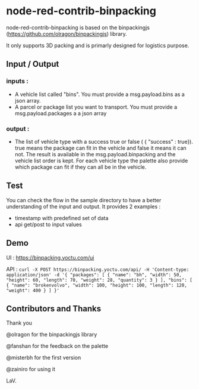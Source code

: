 # node-red-contrib-binpacking

node-red-contrib-binpacking is based on the binpackingjs (https://github.com/olragon/binpackingjs) library.

It only supports 3D packing and is primarly designed for logistics purpose.

## Input / Output

### inputs :

- A vehicle list called "bins". You must provide a msg.payload.bins as a json array.
- A parcel or package list you want to transport. You must provide a msg.payload.packages a a json array

### output :

- The list of vehicle type with a success true or false ( { "success" : true}). true means the package can fit in the vehicle and false it means it can not. The result is available in the msg.payload.binpacking and the vehicle list order is kept. For each vehicle type the palette also provide which package can fit if they can all be in the vehicle.

## Test

You can check the flow in the sample directory to have a better understanding of the input and output.
It provides 2 examples :
- timestamp with predefined set of data
- api get/post to input values

## Demo

UI : 
https://binpacking.yoctu.com/ui

API : 
```curl -X POST https://binpacking.yoctu.com/api/ -H 'Content-type: application/json' -d '{ "packages": [ { "name": "bh", "width": 50, "height": 60, "length": 70, "weight": 28, "quantity": 3 } ], "bins": [ { "name": "brokenvolvo", "width": 100, "height": 100, "length": 120, "weight": 400 } ] }'```

## Contributors and Thanks

Thank you

@olragon for the binpackingjs library

@fanshan for the feedback on the palette

@misterbh for the first version

@zainiro for using it

LaV.
